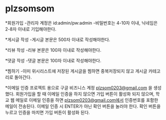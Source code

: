 # plzsomsom

*회원가입 
-관리자 계정은 id:admin/pw:admin
-비밀번호는 4-10자 이내, 닉네임은 2-8자 이내로 기입해야한다. 

*게시글 작성
-게시글 본문은 500자 이내로 작성해야한다. 

*리뷰 작성
-리뷰 본문은 100자 이내로 작성해야한다. 

*댓글 작성
-댓글 본문은 100자 이내로 작성해야한다. 

*찜하기
-이미 위시리스트에 저장된 게시글을 찜하면 중복저장되지 않고 게시글 카테고리로 돌아간다.

*이메일 인증
프로젝트 용으로 구글 비즈니스 계정 plzsom0203@gmail.com 을 생성했다. 
회원가입을 할 때 이메일 인증을 하지 않으면 가입 버튼이 활성화 되지 않으며,
학교 웹 메일로 이메일 인증을 하면 plzsom0203@gmail.com에서 
인증번호를 포함한 메일이 전송된다. 
이메일 인증 시 ENTER가 아닌 확인 버튼을 눌러야 한다. 
확인 버튼을 누르고 인증을 마치면 가입 버튼이 활성화 된다.
